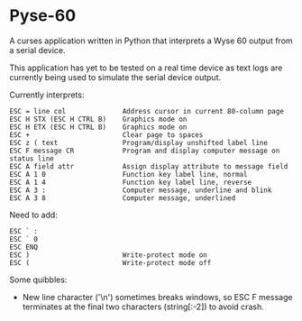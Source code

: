 # Pyse-60
A curses application written in Python that interprets a Wyse 60 output from a serial device.

This application has yet to be tested on a real time device as text logs are currently being used to simulate the serial device output.
 
Currently interprets:
```
ESC = line col              Address cursor in current 80-column page
ESC H STX (ESC H CTRL B)    Graphics mode on
ESC H ETX (ESC H CTRL B)    Graphics mode on
ESC +                       Clear page to spaces
ESC z ( text                Program/display unshifted label line
ESC F message CR            Program and display computer message on status line
ESC A field attr            Assign display attribute to message field
ESC A 1 0                   Function key label line, normal
ESC A 1 4                   Function key label line, reverse
ESC A 3 :                   Computer message, underline and blink
ESC A 3 8                   Computer message, underlined
```
Need to add:
```
ESC ` :
ESC ` 0
ESC ENQ
ESC )                       Write-protect mode on
ESC (                       Write-protect mode off
```
Some quibbles:
* New line character ('\n') sometimes breaks windows, so ESC F message terminates at the final two characters (string[:-2]) to avoid crash.